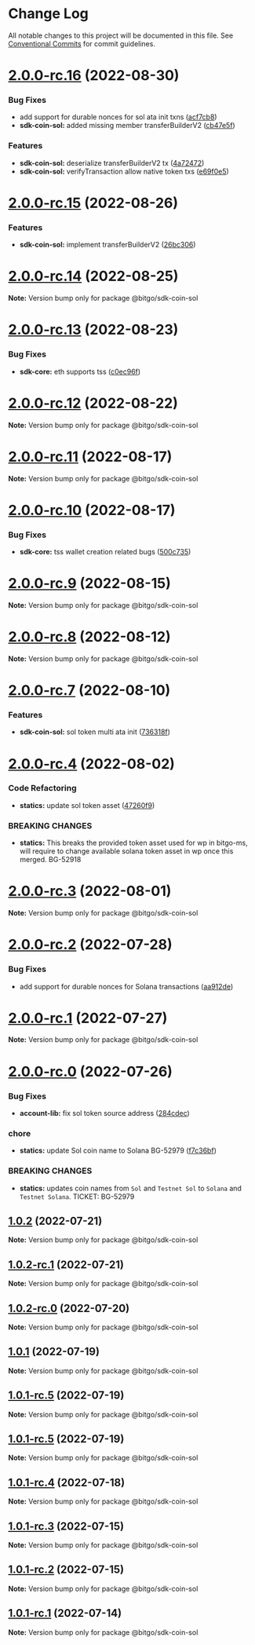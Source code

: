 # Change Log

All notable changes to this project will be documented in this file.
See [Conventional Commits](https://conventionalcommits.org) for commit guidelines.

# [2.0.0-rc.16](https://github.com/BitGo/BitGoJS/compare/@bitgo/sdk-coin-sol@2.0.0-rc.15...@bitgo/sdk-coin-sol@2.0.0-rc.16) (2022-08-30)


### Bug Fixes

* add support for durable nonces for sol ata init txns ([acf7cb8](https://github.com/BitGo/BitGoJS/commit/acf7cb86c16d58c735f623b7e6df34628f25ac01))
* **sdk-coin-sol:** added missing member transferBuilderV2 ([cb47e5f](https://github.com/BitGo/BitGoJS/commit/cb47e5f26e019386d693a08a41b0c93c22c7a1e6))


### Features

* **sdk-coin-sol:** deserialize transferBuilderV2 tx ([4a72472](https://github.com/BitGo/BitGoJS/commit/4a724725c46c8d3472e4e41e98109f057845f3c9))
* **sdk-coin-sol:** verifyTransaction allow native token txs ([e69f0e5](https://github.com/BitGo/BitGoJS/commit/e69f0e5fee560bf661b63d7082b2ab49e1712ebb))





# [2.0.0-rc.15](https://github.com/BitGo/BitGoJS/compare/@bitgo/sdk-coin-sol@2.0.0-rc.14...@bitgo/sdk-coin-sol@2.0.0-rc.15) (2022-08-26)


### Features

* **sdk-coin-sol:** implement transferBuilderV2 ([26bc306](https://github.com/BitGo/BitGoJS/commit/26bc30616ad0b4d5a81e6bd1665fd3b61ee97cf0))





# [2.0.0-rc.14](https://github.com/BitGo/BitGoJS/compare/@bitgo/sdk-coin-sol@2.0.0-rc.13...@bitgo/sdk-coin-sol@2.0.0-rc.14) (2022-08-25)

**Note:** Version bump only for package @bitgo/sdk-coin-sol





# [2.0.0-rc.13](https://github.com/BitGo/BitGoJS/compare/@bitgo/sdk-coin-sol@2.0.0-rc.12...@bitgo/sdk-coin-sol@2.0.0-rc.13) (2022-08-23)


### Bug Fixes

* **sdk-core:** eth supports tss ([c0ec96f](https://github.com/BitGo/BitGoJS/commit/c0ec96fac7c5b4131d4f32d09463a78c0e1f8900))





# [2.0.0-rc.12](https://github.com/BitGo/BitGoJS/compare/@bitgo/sdk-coin-sol@2.0.0-rc.11...@bitgo/sdk-coin-sol@2.0.0-rc.12) (2022-08-22)

**Note:** Version bump only for package @bitgo/sdk-coin-sol





# [2.0.0-rc.11](https://github.com/BitGo/BitGoJS/compare/@bitgo/sdk-coin-sol@2.0.0-rc.10...@bitgo/sdk-coin-sol@2.0.0-rc.11) (2022-08-17)

**Note:** Version bump only for package @bitgo/sdk-coin-sol





# [2.0.0-rc.10](https://github.com/BitGo/BitGoJS/compare/@bitgo/sdk-coin-sol@2.0.0-rc.9...@bitgo/sdk-coin-sol@2.0.0-rc.10) (2022-08-17)


### Bug Fixes

* **sdk-core:** tss wallet creation related bugs ([500c735](https://github.com/BitGo/BitGoJS/commit/500c73527edd902b65cfd784ea1022a21e0f6319))





# [2.0.0-rc.9](https://github.com/BitGo/BitGoJS/compare/@bitgo/sdk-coin-sol@2.0.0-rc.8...@bitgo/sdk-coin-sol@2.0.0-rc.9) (2022-08-15)

**Note:** Version bump only for package @bitgo/sdk-coin-sol





# [2.0.0-rc.8](https://github.com/BitGo/BitGoJS/compare/@bitgo/sdk-coin-sol@2.0.0-rc.7...@bitgo/sdk-coin-sol@2.0.0-rc.8) (2022-08-12)

**Note:** Version bump only for package @bitgo/sdk-coin-sol





# [2.0.0-rc.7](https://github.com/BitGo/BitGoJS/compare/@bitgo/sdk-coin-sol@2.0.0-rc.6...@bitgo/sdk-coin-sol@2.0.0-rc.7) (2022-08-10)


### Features

* **sdk-coin-sol:** sol token multi ata init ([736318f](https://github.com/BitGo/BitGoJS/commit/736318fff36f074fa841b97f3bc0c8cd95fae001))





# [2.0.0-rc.4](https://github.com/BitGo/BitGoJS/compare/@bitgo/sdk-coin-sol@2.0.0-rc.3...@bitgo/sdk-coin-sol@2.0.0-rc.4) (2022-08-02)


### Code Refactoring

* **statics:** update sol token asset ([47260f9](https://github.com/BitGo/BitGoJS/commit/47260f9dd768ee29ce96df3abce58c3abbdb0e1b))


### BREAKING CHANGES

* **statics:** This breaks the provided token asset used for wp in bitgo-ms,
will require to change available solana token asset in wp once this merged.
BG-52918





# [2.0.0-rc.3](https://github.com/BitGo/BitGoJS/compare/@bitgo/sdk-coin-sol@2.0.0-rc.2...@bitgo/sdk-coin-sol@2.0.0-rc.3) (2022-08-01)

**Note:** Version bump only for package @bitgo/sdk-coin-sol





# [2.0.0-rc.2](https://github.com/BitGo/BitGoJS/compare/@bitgo/sdk-coin-sol@2.0.0-rc.1...@bitgo/sdk-coin-sol@2.0.0-rc.2) (2022-07-28)


### Bug Fixes

* add support for durable nonces for Solana transactions ([aa912de](https://github.com/BitGo/BitGoJS/commit/aa912de0ade40df835c3e0e8077b5ea0ac660d0a))





# [2.0.0-rc.1](https://github.com/BitGo/BitGoJS/compare/@bitgo/sdk-coin-sol@2.0.0-rc.0...@bitgo/sdk-coin-sol@2.0.0-rc.1) (2022-07-27)

**Note:** Version bump only for package @bitgo/sdk-coin-sol





# [2.0.0-rc.0](https://github.com/BitGo/BitGoJS/compare/@bitgo/sdk-coin-sol@1.0.2...@bitgo/sdk-coin-sol@2.0.0-rc.0) (2022-07-26)


### Bug Fixes

* **account-lib:** fix sol token source address ([284cdec](https://github.com/BitGo/BitGoJS/commit/284cdec5dc2c7ccf7f27feebd900824f1ac6d2a2))


### chore

* **statics:** update Sol coin name to Solana BG-52979 ([f7c36bf](https://github.com/BitGo/BitGoJS/commit/f7c36bf206330d317d39c11fa22fbdf638870d60))


### BREAKING CHANGES

* **statics:** updates coin names from `Sol` and `Testnet Sol` to `Solana` and `Testnet Solana`.
TICKET: BG-52979





## [1.0.2](https://github.com/BitGo/BitGoJS/compare/@bitgo/sdk-coin-sol@1.0.2-rc.1...@bitgo/sdk-coin-sol@1.0.2) (2022-07-21)

**Note:** Version bump only for package @bitgo/sdk-coin-sol





## [1.0.2-rc.1](https://github.com/BitGo/BitGoJS/compare/@bitgo/sdk-coin-sol@1.0.2-rc.0...@bitgo/sdk-coin-sol@1.0.2-rc.1) (2022-07-21)

**Note:** Version bump only for package @bitgo/sdk-coin-sol





## [1.0.2-rc.0](https://github.com/BitGo/BitGoJS/compare/@bitgo/sdk-coin-sol@1.0.1...@bitgo/sdk-coin-sol@1.0.2-rc.0) (2022-07-20)

**Note:** Version bump only for package @bitgo/sdk-coin-sol





## [1.0.1](https://github.com/BitGo/BitGoJS/compare/@bitgo/sdk-coin-sol@1.0.1-rc.5...@bitgo/sdk-coin-sol@1.0.1) (2022-07-19)

**Note:** Version bump only for package @bitgo/sdk-coin-sol





## [1.0.1-rc.5](https://github.com/BitGo/BitGoJS/compare/@bitgo/sdk-coin-sol@1.0.1-rc.3...@bitgo/sdk-coin-sol@1.0.1-rc.5) (2022-07-19)

**Note:** Version bump only for package @bitgo/sdk-coin-sol

## [1.0.1-rc.5](https://github.com/BitGo/BitGoJS/compare/@bitgo/sdk-coin-sol@1.0.1-rc.3...@bitgo/sdk-coin-sol@1.0.1-rc.5) (2022-07-19)

**Note:** Version bump only for package @bitgo/sdk-coin-sol

## [1.0.1-rc.4](https://github.com/BitGo/BitGoJS/compare/@bitgo/sdk-coin-sol@1.0.1-rc.3...@bitgo/sdk-coin-sol@1.0.1-rc.4) (2022-07-18)

**Note:** Version bump only for package @bitgo/sdk-coin-sol

## [1.0.1-rc.3](https://github.com/BitGo/BitGoJS/compare/@bitgo/sdk-coin-sol@1.0.1-rc.2...@bitgo/sdk-coin-sol@1.0.1-rc.3) (2022-07-15)

**Note:** Version bump only for package @bitgo/sdk-coin-sol

## [1.0.1-rc.2](https://github.com/BitGo/BitGoJS/compare/@bitgo/sdk-coin-sol@1.0.1-rc.0...@bitgo/sdk-coin-sol@1.0.1-rc.2) (2022-07-15)

**Note:** Version bump only for package @bitgo/sdk-coin-sol

## [1.0.1-rc.1](https://github.com/BitGo/BitGoJS/compare/@bitgo/sdk-coin-sol@1.0.1-rc.0...@bitgo/sdk-coin-sol@1.0.1-rc.1) (2022-07-14)

**Note:** Version bump only for package @bitgo/sdk-coin-sol
